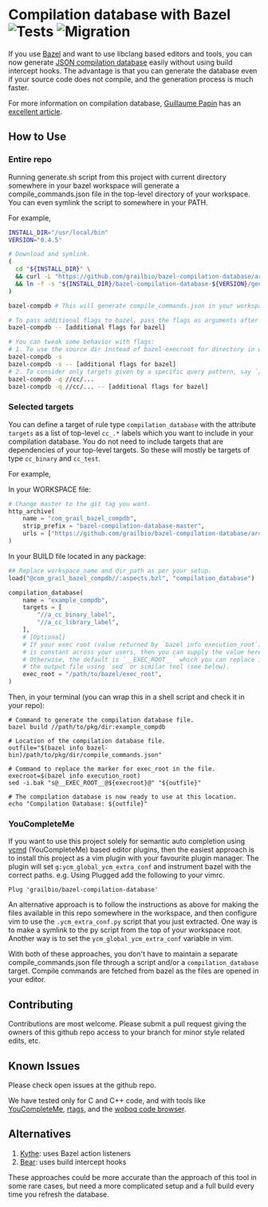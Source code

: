 Compilation database with Bazel ![Tests](https://github.com/grailbio/bazel-compilation-database/workflows/Tests/badge.svg?branch=master) ![Migration](https://github.com/grailbio/bazel-compilation-database/workflows/Migration/badge.svg?branch=master)
===============================

If you use [Bazel][bazel] and want to use libclang based editors and tools, you
can now generate [JSON compilation database][compdb] easily without using build
intercept hooks.  The advantage is that you can generate the database even if
your source code does not compile, and the generation process is much faster.

For more information on compilation database, [Guillaume Papin][sarcasm] has an
[excellent article][compdb2].

## How to Use

### Entire repo

Running generate.sh script from this project with current directory somewhere
in your bazel workspace will generate a compile_commands.json file in the
top-level directory of your workspace. You can even symlink the script to
somewhere in your PATH.

For example,
```sh
INSTALL_DIR="/usr/local/bin"
VERSION="0.4.5"

# Download and symlink.
(
  cd "${INSTALL_DIR}" \
  && curl -L "https://github.com/grailbio/bazel-compilation-database/archive/${VERSION}.tar.gz" | tar -xz \
  && ln -f -s "${INSTALL_DIR}/bazel-compilation-database-${VERSION}/generate.sh" bazel-compdb
)

bazel-compdb # This will generate compile_commands.json in your workspace root.

# To pass additional flags to bazel, pass the flags as arguments after --
bazel-compdb -- [additional flags for bazel]

# You can tweak some behavior with flags:
# 1. To use the source dir instead of bazel-execroot for directory in which clang commands are run.
bazel-compdb -s
bazel-compdb -s -- [additional flags for bazel]
# 2. To consider only targets given by a specific query pattern, say `//cc/...`. Also see below section for another way.
bazel-compdb -q //cc/...
bazel-compdb -q //cc/... -- [additional flags for bazel]
```

### Selected targets

You can define a target of rule type `compilation_database` with the attribute
`targets` as a list of top-level `cc_.*` labels which you want to include in
your compilation database. You do not need to include targets that are
dependencies of your top-level targets. So these will mostly be targets of type
`cc_binary` and `cc_test`.

For example,

In your WORKSPACE file:
```python
# Change master to the git tag you want.
http_archive(
    name = "com_grail_bazel_compdb",
    strip_prefix = "bazel-compilation-database-master",
    urls = ["https://github.com/grailbio/bazel-compilation-database/archive/master.tar.gz"],
)
```

In your BUILD file located in any package:
```python
## Replace workspace_name and dir_path as per your setup.
load("@com_grail_bazel_compdb//:aspects.bzl", "compilation_database")

compilation_database(
    name = "example_compdb",
    targets = [
        "//a_cc_binary_label",
        "//a_cc_library_label",
    ],
    # [Optional]
    # If your exec root (value returned by `bazel info execution_root`)
    # is constant across your users, then you can supply the value here.
    # Otherwise, the default is `__EXEC_ROOT__` which you can replace in
    # the output file using `sed` or similar tool (see below).
    exec_root = "/path/to/bazel/exec_root",
)
```

Then, in your terminal (you can wrap this in a shell script and check it in your repo):
```
# Command to generate the compilation database file.
bazel build //path/to/pkg/dir:example_compdb

# Location of the compilation database file.
outfile="$(bazel info bazel-bin)/path/to/pkg/dir/compile_commands.json"

# Command to replace the marker for exec_root in the file.
execroot=$(bazel info execution_root)
sed -i.bak "s@__EXEC_ROOT__@${execroot}@" "${outfile}"

# The compilation database is now ready to use at this location.
echo "Compilation Database: ${outfile}"
```

### YouCompleteMe

If you want to use this project solely for semantic auto completion using
[ycmd][ycm] (YouCompleteMe) based editor plugins, then the easiest approach
is to install this project as a vim plugin with your favourite plugin manager.
The plugin will set `g:ycm_global_ycm_extra_conf` and instrument bazel with
the correct paths.
e.g. Using Plugged add the following to your vimrc.
```
Plug 'grailbio/bazel-compilation-database'
```

An alternative approach is to follow the instructions as above for making the
files available in this repo somewhere in the workspace, and then configure vim
to use the `.ycm_extra_conf.py` script that you just extracted. One way is to
make a symlink to the py script from the top of your workspace root. Another
way is to set the `ycm_global_ycm_extra_conf` variable in vim.

With both of these approaches, you don't have to maintain a separate
compile_commands.json file through a script and/or a `compilation_database`
target. Compile commands are fetched from bazel as the files are opened in your
editor.

## Contributing

Contributions are most welcome. Please submit a pull request giving the owners
of this github repo access to your branch for minor style related edits, etc.

## Known Issues

Please check open issues at the github repo.

We have tested only for C and C++ code, and with tools like
[YouCompleteMe][ycm], [rtags][rtags], and the [woboq code browser][woboq].

## Alternatives

1. [Kythe][kythe]: uses Bazel action listeners
1. [Bear][bear]: uses build intercept hooks

These approaches could be more accurate than the approach of this tool in some
rare cases, but need a more complicated setup and a full build every time you
refresh the database.

[bazel]: https://bazel.build/
[compdb]: https://clang.llvm.org/docs/JSONCompilationDatabase.html
[sarcasm]: https://github.com/Sarcasm
[compdb2]: https://sarcasm.github.io/notes/dev/compilation-database.html
[cla]: https://www.clahub.com/pages/why_cla
[ycm]: https://github.com/Valloric/YouCompleteMe
[rtags]: https://github.com/Andersbakken/rtags
[woboq]: https://github.com/woboq/woboq_codebrowser
[kythe]: https://github.com/google/kythe/blob/master/tools/cpp/generate_compilation_database.sh
[bear]: https://github.com/rizsotto/Bear
